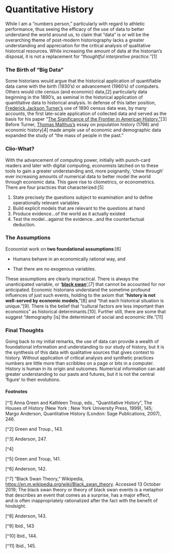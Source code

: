 # Quantitative History

While I am a “numbers person,” particularly with regard to athletic performance, thus seeing the efficacy of the use of data to better understand the world around us, to claim that “data” is or will be the overarching theme of post-modern historiography lacks a greater understanding and appreciation for the critical analysis of qualitative historical resources.  While increasing the amount of data at the historian’s disposal, it is not a replacement for “_thoughtful interpretive practice._”[1]

### The Birth of “Big Data”

Some historians would argue that the historical application of quantifiable data came with the birth (1930’s) or advancement (1960’s) of computers.  Others would cite census (and economic) data,[2] particularly data beginning in the 1890’s, as seminal in the historical application of quantitative data to historical analysis.  In defense of this latter position, [Frederick Jackson Turner’s](https://en.wikipedia.org/wiki/Frederick_Jackson_Turner) use of 1890 census data was, by many accounts, the first late-scale application of collected data and served as the basis for his paper “[The Significance of the Frontier in  American History.”](https://www.historians.org/about-aha-and-membership/aha-history-and-archives/historical-archives/the-significance-of-the-frontier-in-american-history)[3]  Before Turner, [Thomas Malthus’s](https://en.wikipedia.org/wiki/Thomas_Robert_Malthus) essay on population history (1798) and economic history[4] made ample use of economic and demographic data expanded the study of “the mass of people in the past.”  

### Clio-What?

With the advancement of computing power, initially with punch-card readers and later with digital computing, economists latched on to these tools to gain a greater understanding and, more poignantly, ‘chew through’ ever increasing amounts of numerical data to better model the world through economic data.  This gave rise to cliometrics, or econometrics.  There are four practices that characterized:[5]

1. State precisely the questions subject to examination and to define operationally relevant variables
2. Build explicit models that are relevant to the questions at hand
3. Produce evidence…of the world as it actually existed
4. Test the model…against the evidence…and the counterfactual deduction.

### The Assumptions

Economist work on **two foundational assumptions**:[6]

 - Humans behave in an economically rational way, and

 -  That there are no exogenous variables.

These assumptions are clearly impractical.  There is always the unanticipated variable, or ‘[**black swan**](https://en.m.wikipedia.org/wiki/Black_swan_theory)’,[7] that cannot be accounted for nor anticipated.  Economic historians understand the sometime profound influences of just such events, holding to the axiom that “**history is not well-served by economic models**,”[8] and “that each historical situation is unique.”[9]. There is the belief that “cultural factors are less important than economics” as historical determinants.[10]. Further still, there are some that suggest “demography [is] the determinant of social and economic life.”[11]

### Final Thoughts

Going back to my initial remarks, the use of data can provide a wealth of foundational information and understanding to our study of history, but it is the synthesis of this data with qualitative sources that gives context to history.  Without application of critical analysis and synthetic practices numbers are little more than scribbles on a page or bits in a computer.  History is human in its origin and outcomes.  Numerical information can add greater understanding to our pasts and futures, but it is not the central ‘figure’ to their evolutions.

#### Footnotes

[^1] Anna Green and Kathleen Troup, eds., “Quantitative History”, The Houses of History (New York : New York University Press, 1999), 145; Margo Anderson, Quantitative History (London: Sage Publications, 2007), 246.

[^2] Green and Troup., 143.

[^3] Anderson, 247.

[^4] 

[^5] Green and Troup, 141.

[^6] Anderson, 142.

[^7] “Black Swan Theory,” Wikipedia, https://en.m.wikipedia.org/wiki/Black_swan_theory. Accessed 13 October 2019; The black swan theory or theory of black swan events is a metaphor that describes an event that comes as a surprise, has a major effect, and is often inappropriately rationalized after the fact with the benefit of hindsight.

[^8] Anderson, 143.

[^9] Ibid., 143

[^10] Ibid., 144.

[^11] Ibid., 145.
